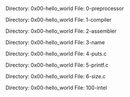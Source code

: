 Directory: 0x00-hello_world
File: 0-preprocessor

Directory: 0x00-hello_world
File: 1-compiler

Directory: 0x00-hello_world
File: 2-assembler

Directory: 0x00-hello_world
File: 3-name

Directory: 0x00-hello_world
File: 4-puts.c

Directory: 0x00-hello_world
File: 5-printf.c

Directory: 0x00-hello_world
File: 6-size.c

Directory: 0x00-hello_world
File: 100-intel


